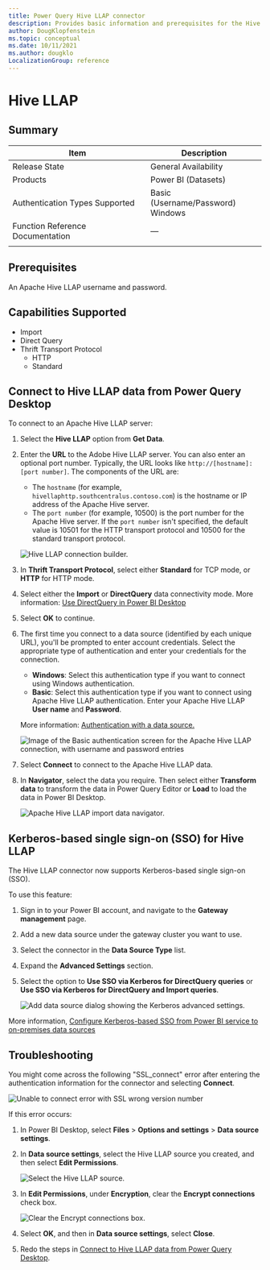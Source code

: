 ```yaml
---
title: Power Query Hive LLAP connector
description: Provides basic information and prerequisites for the Hive LLAP connector, along with how to connect to your Hive LLAP data.
author: DougKlopfenstein
ms.topic: conceptual
ms.date: 10/11/2021 
ms.author: dougklo
LocalizationGroup: reference
---
```


# Hive LLAP

## Summary

| Item                             | Description                                                                  |
| -------------------------------- | ---------------------------------------------------------------------------- |
| Release State                    | General Availability                                                         |
| Products                         | Power BI (Datasets)                                                          |
| Authentication Types Supported   | Basic (Username/Password)<br/>Windows                                        |
| Function Reference Documentation | &mdash;                                                                      |
|                                  |                                                                              |

## Prerequisites

An Apache Hive LLAP username and password.

## Capabilities Supported

- Import
- Direct Query
- Thrift Transport Protocol
  - HTTP
  - Standard

## Connect to Hive LLAP data from Power Query Desktop

To connect to an Apache Hive LLAP server:

1. Select the **Hive LLAP** option from **Get Data**.

2. Enter the **URL** to the Adobe Hive LLAP server. You can also enter an optional port number. Typically, the URL looks like `http://[hostname]:[port number]`. The components of the URL are:

   - The `hostname` (for example, `hivellaphttp.southcentralus.contoso.com`) is the hostname or IP address of the Apache Hive server.
   - The `port number` (for example, 10500) is the port number for the Apache Hive server. If the `port number` isn't specified, the default value is 10501 for the HTTP transport protocol and 10500 for the standard transport protocol.

   ![Hive LLAP connection builder.](./media/hive-llap/server-selection.png)

3. In **Thrift Transport Protocol**, select either **Standard** for TCP mode, or **HTTP** for HTTP mode.

4. Select either the **Import** or **DirectQuery** data connectivity mode. More information: [Use DirectQuery in Power BI Desktop](/power-bi/connect-data/desktop-use-directquery)

5. Select **OK** to continue.

6. The first time you connect to a data source (identified by each unique URL), you'll be prompted to enter account credentials. Select the appropriate type of authentication and enter your credentials for the connection.

   - **Windows**: Select this authentication type if you want to connect using Windows authentication.
   - **Basic**: Select this authentication type if you want to connect using Apache Hive LLAP authentication. Enter your Apache Hive LLAP **User name** and **Password**.

   More information: [Authentication with a data source.](../ConnectorAuthentication.md)

   ![Image of the Basic authentication screen for the Apache Hive LLAP connection, with username and password entries](./media/hive-llap/authentication.png)

7. Select **Connect** to connect to the Apache Hive LLAP data.

8. In **Navigator**, select the data you require. Then select either **Transform data** to transform the data in Power Query Editor or **Load** to load the data in Power BI Desktop.

   ![Apache Hive LLAP import data navigator.](./media/hive-llap/navigator.png)

## Kerberos-based single sign-on (SSO) for Hive LLAP

The Hive LLAP connector now supports Kerberos-based single sign-on (SSO).

To use this feature:

1. Sign in to your Power BI account, and navigate to the **Gateway management** page.

2. Add a new data source under the gateway cluster you want to use.

3. Select the connector in the **Data Source Type** list.

4. Expand the **Advanced Settings** section.

5. Select the option to **Use SSO via Kerberos for DirectQuery queries** or **Use SSO via Kerberos for DirectQuery and Import queries**.

   ![Add data source dialog showing the Kerberos advanced settings.](./media/hive-llap/kerberos-sso.png)

More information, [Configure Kerberos-based SSO from Power BI service to on-premises data sources](/power-bi/connect-data/service-gateway-sso-kerberos)

## Troubleshooting

You might come across the following "SSL_connect" error after entering the authentication information for the connector and selecting **Connect**.

![Unable to connect error with SSL wrong version number](./media/hive-llap/unable-to-connect.png)

If this error occurs:

1. In Power BI Desktop, select **Files** > **Options and settings** > **Data source settings**.

2. In **Data source settings**, select the Hive LLAP source you created, and then select **Edit Permissions**.

   ![Select the Hive LLAP source.](./media/hive-llap/data-source-settings.png)

3. In **Edit Permissions**, under **Encryption**, clear the **Encrypt connections** check box.

   ![Clear the Encrypt connections box.](./media/hive-llap/encryption-off.png)

4. Select **OK**, and then in **Data source settings**, select **Close**.

5. Redo the steps in [Connect to Hive LLAP data from Power Query Desktop](#connect-to-hive-llap-data-from-power-query-desktop).
